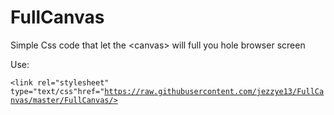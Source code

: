FullCanvas
==========

Simple Css code that let the &lt;canvas> will full you hole browser screen

Use:

<code>&lt;link rel="stylesheet" type="text/css"href="https://raw.githubusercontent.com/jezzye13/FullCanvas/master/FullCanvas/></code>
